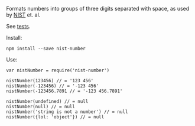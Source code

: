 Formats numbers into groups of three digits separated with space, as used by [NIST](https://en.wikipedia.org/wiki/Decimal_mark) et. al.

See [tests](https://github.com/tkafka/node-nist-number/blob/master/test/test-nist-number.js).

Install:

	npm install --save nist-number

Use:

	var nistNumber = require('nist-number')

	nistNumber(123456) // = '123 456'
	nistNumber(-123456) // = '-123 456'
	nistNumber(-123456.7891 // = '-123 456.7891'

	nistNumber(undefined) // = null
	nistNumber(null) // = null
	nistNumber('string is not a number') // = null
	nistNumber({lol: 'object'}) // = null
